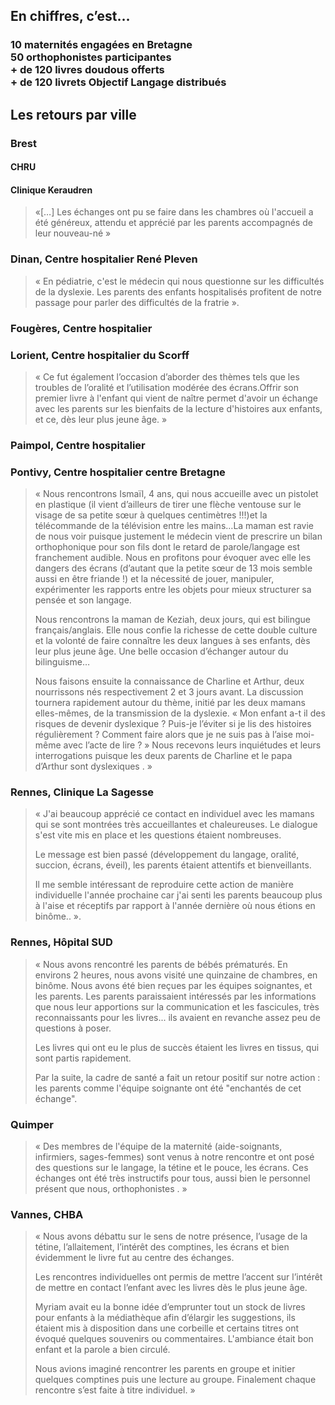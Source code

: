 ﻿---
titre: 1Bébé, 1Livre 2016
axe: prevention
ville: Bretagne
date: 
    - 2016-11-17
dateAffichage: 17 novembre 2016
organisateur: organisateur-kb
resume:
    - 10 maternités engagées en Bretagne, 50 orthophonistes participantes, + de 120 livres doudous offerts...
# photos de suite au déroulement de la formation
photos:
    - 01-DSC00820.JPG
    - 02-Jennifer-et-Coline.jpg
    - 03-le-langage-de-bebe-question-de-b-ba.jpg
    - 04-livres.jpg
    - 05-photo-BB-Livre-Lorient-2.JPG
    - 06-photo-BB-livre-Lorient.JPG
    - 07-photos-211116-017.jpg
    - 08-photos-211116-024.jpg
    - 09-photos-211116-020.jpg
---

## En chiffres, c’est…

### 10 maternités engagées en Bretagne<br>50 orthophonistes participantes<br>+ de 120 livres doudous offerts <br>+ de 120 livrets Objectif Langage distribués<br>

## Les retours par ville

### Brest

#### CHRU
#### Clinique Keraudren 
> «[…] Les échanges ont pu se faire dans les chambres où l'accueil a été généreux, attendu et apprécié par les parents accompagnés de leur nouveau-né »

### Dinan, Centre hospitalier René Pleven
> « En pédiatrie, c'est le médecin qui nous questionne sur les difficultés de la dyslexie. Les parents des enfants hospitalisés profitent de notre passage pour parler des difficultés de la fratrie ».

### Fougères, Centre hospitalier

### Lorient, Centre hospitalier du Scorff
> « Ce fut également l’occasion d’aborder des thèmes tels que les troubles de l’oralité et l’utilisation modérée des écrans.Offrir son premier livre à l'enfant qui vient de naître permet d'avoir un échange avec les parents sur les bienfaits de la lecture d'histoires aux enfants, et ce, dès leur plus jeune âge. »

### Paimpol, Centre hospitalier 

### Pontivy, Centre hospitalier centre Bretagne
> « Nous rencontrons Ismaïl, 4 ans, qui nous accueille avec un pistolet en plastique (il vient d’ailleurs de tirer une flèche ventouse sur le visage de sa petite sœur à quelques centimètres !!!)et la télécommande de la télévision entre les mains…La maman est ravie de nous voir puisque justement le médecin vient de prescrire un bilan orthophonique pour son fils dont le retard de parole/langage est franchement audible. Nous en profitons pour évoquer avec elle les dangers des écrans (d’autant que la petite sœur de 13 mois semble aussi en être friande !) et la nécessité de jouer, manipuler, expérimenter les rapports entre les objets pour mieux structurer sa pensée et son langage.
>
> Nous rencontrons la maman de Keziah, deux jours, qui est bilingue français/anglais. Elle nous confie la richesse de cette double culture et la volonté de faire connaître les deux langues à ses enfants, dès leur plus jeune âge. Une belle occasion d’échanger autour du bilinguisme…
>
> Nous faisons ensuite la connaissance de Charline et Arthur, deux nourrissons nés respectivement 2 et 3 jours avant. La discussion tournera rapidement autour du thème, initié par les deux mamans elles-mêmes, de la transmission de la dyslexie. « Mon enfant a-t il des risques de devenir dyslexique ? Puis-je l’éviter si je lis des histoires régulièrement ? Comment faire alors que je ne suis pas à l’aise moi-même avec l’acte de lire ? » Nous recevons leurs inquiétudes et leurs interrogations puisque les deux parents de Charline et le papa d’Arthur sont dyslexiques . »

### Rennes, Clinique La Sagesse
> « J'ai beaucoup apprécié ce contact en individuel avec les mamans qui se sont montrées très accueillantes et chaleureuses. Le dialogue s'est vite mis en place et les questions étaient nombreuses. 
>
> Le message est bien passé (développement du langage, oralité, succion, écrans, éveil), les parents étaient attentifs et bienveillants. 
>
> Il me semble intéressant de reproduire cette action de manière individuelle l'année prochaine car j'ai senti les parents beaucoup plus à l'aise et réceptifs par rapport à l'année dernière où nous étions en binôme.. ».

### Rennes, Hôpital SUD
> « Nous avons rencontré les parents de bébés prématurés. En environs 2 heures, nous avons visité une quinzaine de chambres, en binôme. Nous avons été bien reçues par les équipes soignantes, et les parents. Les parents paraissaient intéressés par les informations que nous leur apportions sur la communication et les fascicules, très reconnaissants pour les livres... ils avaient en revanche assez peu de questions à poser. 
>
> Les livres qui ont eu le plus de succès étaient les livres en tissus, qui sont partis rapidement. 
>
> Par la suite, la cadre de santé a fait un retour positif sur notre action : les parents comme l'équipe soignante ont été "enchantés de cet échange".

### Quimper
> « Des membres de l'équipe de la maternité (aide-soignants, infirmiers, sages-femmes) sont venus à notre rencontre et ont posé des questions sur le langage, la tétine et le pouce, les écrans. Ces échanges ont été très instructifs pour tous, aussi bien le personnel présent que nous, orthophonistes . » 

### Vannes, CHBA 
> « Nous avons débattu sur le sens de notre présence,  l’usage de la tétine, l’allaitement, l’intérêt des comptines, les écrans et bien évidemment le livre fut au centre des échanges. 
>
> Les rencontres individuelles ont permis de mettre l’accent sur l’intérêt de mettre en contact l’enfant avec les livres dès le plus jeune âge. 
>
> Myriam avait eu la bonne idée d’emprunter tout un stock de livres pour enfants à la médiathèque afin d’élargir les suggestions, ils étaient mis à disposition dans une corbeille et certains titres ont évoqué quelques souvenirs ou commentaires. L'ambiance était bon enfant et la parole a bien circulé.  
>
> Nous avions imaginé rencontrer les parents  en groupe et initier quelques comptines puis une lecture au groupe. Finalement chaque rencontre s’est faite à titre individuel. »
